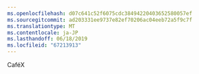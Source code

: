 ```yaml
---
ms.openlocfilehash: d07c641c52f6075cdc38494220403652580057ef
ms.sourcegitcommit: ad203331ee9737e82ef70206ac04eeb72a5f9c7f
ms.translationtype: MT
ms.contentlocale: ja-JP
ms.lasthandoff: 06/18/2019
ms.locfileid: "67213913"
---
```

CaféX